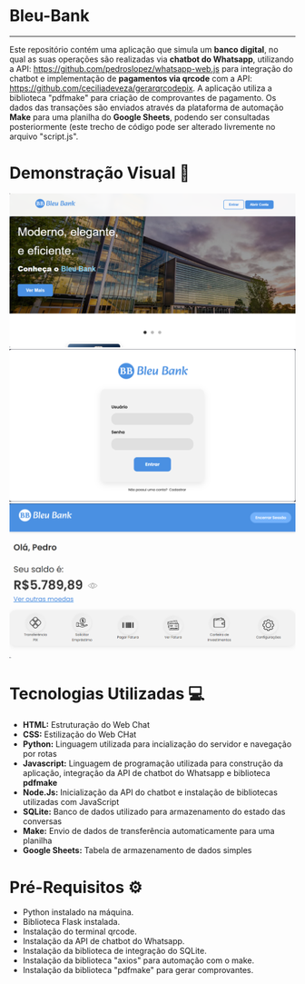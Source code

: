 # Bleu-Bank
--- 
Este repositório contém uma aplicação que simula um **banco digital**, no qual as suas operações são realizadas via **chatbot do Whatsapp**, utilizando a API: https://github.com/pedroslopez/whatsapp-web.js para integração do chatbot e implementação de **pagamentos via qrcode** com a API: https://github.com/ceciliadeveza/gerarqrcodepix. A aplicação utiliza a biblioteca "pdfmake" para criação de comprovantes de pagamento. Os dados das transações são enviados através da plataforma de automação **Make** para uma planilha do **Google Sheets**, podendo ser consultadas posteriormente (este trecho de código pode ser alterado livremente no arquivo "script.js".

# Demonstração Visual 🔎
![inicio](static/assets/index.png)
![login1](static/assets/login.png)
![foto1](static/assets/inicio.png)

# Tecnologias Utilizadas 💻
- **HTML:** Estruturação do Web Chat
- **CSS:** Estilização do Web CHat
- **Python:** Linguagem utilizada para incialização do servidor e navegação por rotas
- **Javascript:** Linguagem de programação utilizada para construção da aplicação, integração da API de chatbot do Whatsapp e biblioteca **pdfmake**
- **Node.Js:** Inicialização da API do chatbot e instalação de bibliotecas utilizadas com JavaScript
- **SQLite:** Banco de dados utilizado para armazenamento do estado das conversas
- **Make:** Envio de dados de transferência automaticamente para uma planilha
- **Google Sheets:** Tabela de armazenamento de dados simples

# Pré-Requisitos ⚙
- Python instalado na máquina.
- Biblioteca Flask instalada.
- Instalação do terminal qrcode.
- Instalação da API de chatbot do Whatsapp.
- Instalação da biblioteca de integração do SQLite.
- Instalação da biblioteca "axios" para automação com o make.
- Instalação da biblioteca "pdfmake" para gerar comprovantes.

